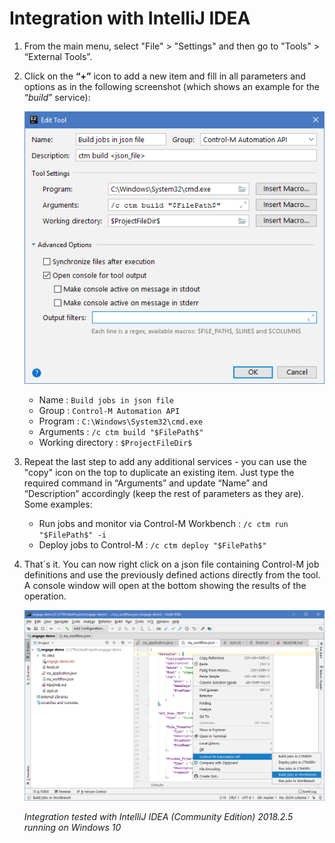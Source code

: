 # Integration with IntelliJ IDEA

1. From the main menu, select "File" > "Settings" and then go to "Tools" > “External Tools”.

2. Click on the **“+”** icon to add a new item and fill in all parameters and options as in the following screenshot (which shows an example for the “*build*” service):

   ![IntelliJ IDEA > External Tools](/601-integration-with-ides-and-code-editors/images/intellij_config.png) 

   * Name : ```Build jobs in json file```
   * Group : ```Control-M Automation API```
   * Program : ```C:\Windows\System32\cmd.exe```
   * Arguments : ```/c ctm build "$FilePath$"```
   * Working directory : ```$ProjectFileDir$```
   
3. Repeat the last step to add any additional services - you can use the "copy" icon on the top to duplicate an existing item. Just type the required command in “Arguments” and update “Name” and “Description” accordingly (keep the rest of parameters as they are). Some examples:

   * Run jobs and monitor via Control-M Workbench : ```/c ctm run "$FilePath$" -i```
   * Deploy jobs to Control-M : ```/c ctm deploy "$FilePath$"```

4. That´s it. You can now right click on a json file containing Control-M job definitions and use the previously defined actions directly from the tool. A console window will open at the bottom showing the results of the operation.

   ![IntelliJ IDEA > Menu](/601-integration-with-ides-and-code-editors/images/intellij_menu.png) 

   *Integration tested with IntelliJ IDEA (Community Edition) 2018.2.5 running on Windows 10*
